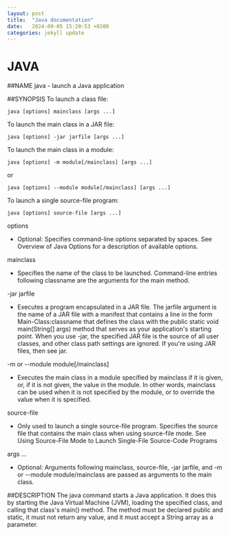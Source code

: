 ```yaml
---
layout: post
title:  "Java documentation"
date:   2024-09-05 15:20:53 +0200
categories: jekyll update
---
```

# JAVA
##NAME
java - launch a Java application

##SYNOPSIS
To launch a class file:

`java [options] mainclass [args ...]`

To launch the main class in a JAR file:

`java [options] -jar jarfile [args ...]`

To launch the main class in a module:

`java [options] -m module[/mainclass] [args ...]`

or

`java [options] --module module[/mainclass] [args ...]`

To launch a single source-file program:

`java [options] source-file [args ...]`

options
- Optional: Specifies command-line options separated by spaces. See Overview of Java Options for a description of available options.

mainclass
- Specifies the name of the class to be launched. Command-line entries following classname are the arguments for the main method.

-jar jarfile
- Executes a program encapsulated in a JAR file. The jarfile argument is the name of a JAR file with a manifest that contains a line in the form Main-Class:classname that defines the class with the public static void main(String[] args) method that serves as your application's starting point. When you use -jar, the specified JAR file is the source of all user classes, and other class path settings are ignored. If you're using JAR files, then see jar.

-m or --module module[/mainclass]
- Executes the main class in a module specified by mainclass if it is given, or, if it is not given, the value in the module. In other words, mainclass can be used when it is not specified by the module, or to override the value when it is specified.

source-file
- Only used to launch a single source-file program. Specifies the source file that contains the main class when using source-file mode. See Using Source-File Mode to Launch Single-File Source-Code Programs

args ...
- Optional: Arguments following mainclass, source-file, -jar jarfile, and -m or --module module/mainclass are passed as arguments to the main class.

##DESCRIPTION
The java command starts a Java application. It does this by starting the Java Virtual Machine (JVM), loading the specified class, and calling that class's main() method. The method must be declared public and static, it must not return any value, and it must accept a String array as a parameter. 
